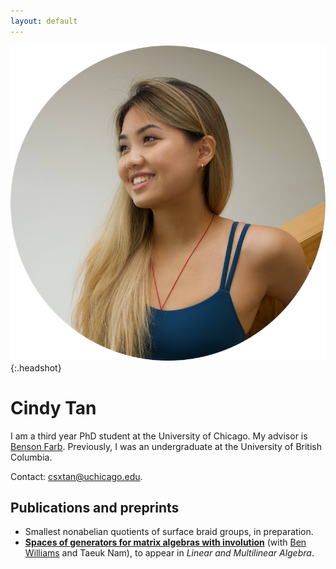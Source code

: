 ```yaml
---
layout: default
---
```


![face](assets/face.png){:.headshot}

# Cindy Tan

I am a third year PhD student at the University of Chicago. My advisor is [Benson Farb](http://www.math.uchicago.edu/~farb/). Previously, I was an undergraduate at the University of British Columbia.

Contact: [csxtan@uchicago.edu](mailto:csxtan@uchicago.edu).

## Publications and preprints
* Smallest nonabelian quotients of surface braid groups, in preparation.
* **[Spaces of generators for matrix algebras with involution](https://arxiv.org/abs/1912.03027)** (with [Ben Williams](https://personal.math.ubc.ca/~tbjw/) and Taeuk Nam), to appear in _Linear and Multilinear Algebra_.
